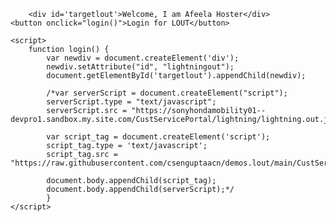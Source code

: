 <html lang="en">
  <head>
    <meta charset="utf-8" />
    <meta name="viewport" content="width=device-width, initial-scale=1" />
  </head>
  <body>
  
        <div id='targetlout'>Welcome, I am Afeela Hoster</div>
	<button onclick="login()">Login for LOUT</button>

    <script>
        function login() {
		    var newdiv = document.createElement('div');
			newdiv.setAttribute("id", "lightningout");		
			document.getElementById('targetlout').appendChild(newdiv); 
			
			/*var serverScript = document.createElement("script");
			serverScript.type = "text/javascript";
			serverScript.src = "https://sonyhondamobility01--devpro1.sandbox.my.site.com/CustServicePortal/lightning/lightning.out.js";
			
			var script_tag = document.createElement('script');
			script_tag.type = 'text/javascript';
			script_tag.src = "https://raw.githubusercontent.com/csenguptaacn/demos.lout/main/CustServicePortal_lout.js";
			
			document.body.appendChild(script_tag);
			document.body.appendChild(serverScript);*/
			}
    </script>
  </body>
</html>
